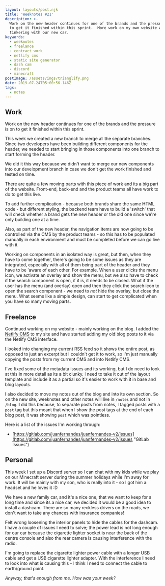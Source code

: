 ```yaml
---
layout: layouts/post.njk
title: 'Weeknotes #21'
description: >-
  Work on the new header continues for one of the brands and the pressure is on
  to get it finished within this sprint.  More work on my own website and some
  tinkering with our new car.
keywords:
  - weeknotes
  - freelance
  - contract work
  - netlify cms
  - static site generator
  - dash cam
  - discord
  - minecraft
postImage: /assets/imgs/trianglify.png
date: 2019-07-24T05:00:56.146Z
tags:
  - notes
---
```

## Work
Work on the new header continues for one of the brands and the pressure is on to get it finished within this sprint.

This week we created a new branch to merge all the separate branches. Since two developers have been building different components for the header, we needed to start bringing in those components into one branch to start forming the header. 

We did it this way because we didn't want to merge our new components into our development branch in case we don't get the work finished and tested on time. 

There are quite a few moving parts with this piece of work and its a big part of the website. Front-end, back-end and the product teams all have work to do to get this live. 

To add further complication - because both brands share the same HTML code - but different styling, the backend team have to build a 'switch' that will check whether a brand gets the new header or the old one since we're only building one at a time. 

Also, as part of the new header, the navigation items are now going to be controlled via the CMS by the product teams - so this has to be populated manually in each environment and must be completed before we can go live with it.

Working on components in an isolated way is great, but then, when they have to come together, there's going to be some issues as they are integrated, especially with all of them being part of the header and they have to be 'aware of each other. For example. When a user clicks the menu icon, we activate an overlay and show the menu, but we also have to check if the search component is open, if it is, it needs to be closed. What if the user has the menu (and overlay) open and then they click the search icon to open the search component - we need to _not_ hide the overlay, but close the menu. What seems like a simple design, can start to get complicated when you have so many moving parts. 

## Freelance
Continued working on my website - mainly working on the blog. I added the [Netlify CMS](https://www.netlifycms.org/ "Netlify CMS") to my site and have started adding my old blog posts to it via the Netlify CMS interface. 

I looked into changing my current RSS feed so it shows the entire post, as opposed to just an excerpt but I couldn't get it to work, so I'm just manually copying the posts from my current CMS and into Netlify CMS. 

I've fixed some of the metadata issues and its working, but I do need to look at this in more detail as its a bit clunky. I need to take it out of the layout template and include it as a partial so it's easier to work with it in base and blog layouts.

I also decided to move my notes out of the blog and into its own section. So on the new site, weeknotes and other notes will live in ```/notes``` and not in ```/blog```. I did this because, to separate posts from notes, I tagged posts with a ```post``` tag but this meant that when I show the post tags at the end of each blog post, it was showing ```post``` which was pointless. 

Here is a list of the issues I'm working through:
- [https://gitlab.com/juanfernandes/juanfernandes-v2/issues](https://gitlab.com/juanfernandes/juanfernandes-v2/issues  "GitLab Issues") 


## Personal
This week I set up a Discord server so I can chat with my kids while we play on our Minecraft server during the summer holidays while I'm away for work. It will be mainly with my son, who is really into it - so I got him a headset and he loves it :D

We have a new family car, and it's a nice one, that we want to keep for a long time and since its a nice car, we decided it would be a good idea to install a dashcam. There are so many reckless drivers on the roads, we don't want to take any chances with insurance companies! 

Felt wrong loosening the interior panels to hide the cables for the dashcam. I have a couple of issues I need to solve; the power lead is not long enough for our car because the cigarette lighter socket is near the back of the centre console and also the rear camera is causing interference with the radio. 

I'm going to replace the cigarette lighter power cable with a longer USB cable and get a USB cigarette lighter adapter. With the interference I need to look into what is causing this - I think I need to connect the cable to earth/ground point.

_Anyway, that's enough from me. How was your week?_

